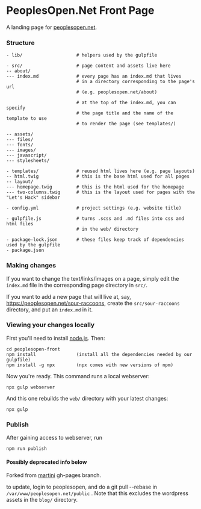 # PeoplesOpen.Net Front Page

A landing page for [peoplesopen.net](http://peoplesopen.net/).

### Structure

```
- lib/                    # helpers used by the gulpfile

- src/                    # page content and assets live here
-- about/                 
--- index.md              # every page has an index.md that lives
                          # in a directory corresponding to the page's url
                          # (e.g. peoplesopen.net/about)

                          # at the top of the index.md, you can specify
                          # the page title and the name of the template to use
                          # to render the page (see templates/)

-- assets/
--- files/
--- fonts/
--- images/
--- javascript/
--- stylesheets/

- templates/              # reused html lives here (e.g. page layouts)
-- html.twig              # this is the base html used for all pages
-- layout/
--- homepage.twig         # this is the html used for the homepage
--- two-columns.twig      # this is the layout used for pages with the "Let's Hack" sidebar

- config.yml              # project settings (e.g. website title)

- gulpfile.js             # turns .scss and .md files into css and html files
                          # in the web/ directory

- package-lock.json       # these files keep track of dependencies used by the gulpfile 
- package.json
```

### Making changes

If you want to change the text/links/images on a page, simply edit the `index.md` file in the corresponding page directory in `src/`.

If you want to add a new page that will live at, say, https://peoplesopen.net/sour-raccoons, create the `src/sour-raccoons` directory, and put an `index.md` in it.

### Viewing your changes locally

First you'll need to install [node.js](https://nodejs.org). Then:

```
cd peoplesopen-front
npm install               (install all the dependencies needed by our gulpfile)
npm install -g npx        (npx comes with new versions of npm)
```

Now you're ready. This command runs a local webserver:

```
npx gulp webserver
```

And this one rebuilds the `web/` directory with your latest changes:

```
npx gulp
```

### Publish 

After gaining access to webserver, run 

```
npm run publish
```

#### Possibly deprecated info below

Forked from [martini](https://github.com/codegangsta/martini) gh-pages branch.

to update, login to peoplesopen, and do a git pull --rebase in ```/var/www/peoplesopen.net/public``` . Note that this excludes the wordpress assets in the ```blog/``` directory.
